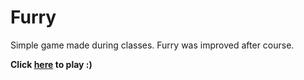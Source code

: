 # Furry

Simple game made during classes. Furry was improved after course.

**Click [here](https://pnowic.github.io/furry/) to play :)** 

